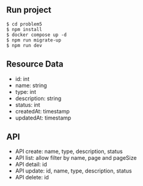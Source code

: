 ## Run project

```
$ cd problem5
$ npm install
$ docker compose up -d
$ npm run migrate-up
$ npm run dev
```

## Resource Data

- id: int
- name: string
- type: int
- description: string
- status: int
- createdAt: timestamp
- updatedAt: timestamp

## API

- API create: name, type, description, status
- API list: allow filter by name, page and pageSize
- API detail: id
- API update: id, name, type, description, status
- API delete: id